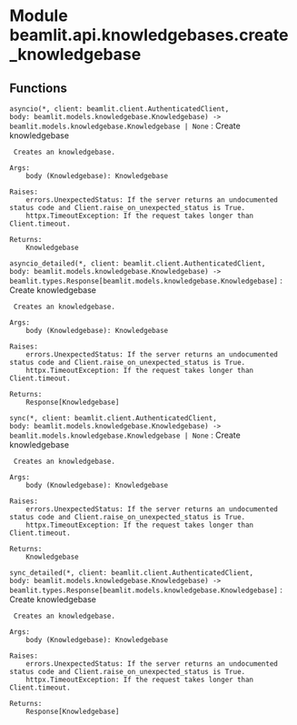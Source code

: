 Module beamlit.api.knowledgebases.create_knowledgebase
======================================================

Functions
---------

`asyncio(*, client: beamlit.client.AuthenticatedClient, body: beamlit.models.knowledgebase.Knowledgebase) ‑> beamlit.models.knowledgebase.Knowledgebase | None`
:   Create knowledgebase
    
     Creates an knowledgebase.
    
    Args:
        body (Knowledgebase): Knowledgebase
    
    Raises:
        errors.UnexpectedStatus: If the server returns an undocumented status code and Client.raise_on_unexpected_status is True.
        httpx.TimeoutException: If the request takes longer than Client.timeout.
    
    Returns:
        Knowledgebase

`asyncio_detailed(*, client: beamlit.client.AuthenticatedClient, body: beamlit.models.knowledgebase.Knowledgebase) ‑> beamlit.types.Response[beamlit.models.knowledgebase.Knowledgebase]`
:   Create knowledgebase
    
     Creates an knowledgebase.
    
    Args:
        body (Knowledgebase): Knowledgebase
    
    Raises:
        errors.UnexpectedStatus: If the server returns an undocumented status code and Client.raise_on_unexpected_status is True.
        httpx.TimeoutException: If the request takes longer than Client.timeout.
    
    Returns:
        Response[Knowledgebase]

`sync(*, client: beamlit.client.AuthenticatedClient, body: beamlit.models.knowledgebase.Knowledgebase) ‑> beamlit.models.knowledgebase.Knowledgebase | None`
:   Create knowledgebase
    
     Creates an knowledgebase.
    
    Args:
        body (Knowledgebase): Knowledgebase
    
    Raises:
        errors.UnexpectedStatus: If the server returns an undocumented status code and Client.raise_on_unexpected_status is True.
        httpx.TimeoutException: If the request takes longer than Client.timeout.
    
    Returns:
        Knowledgebase

`sync_detailed(*, client: beamlit.client.AuthenticatedClient, body: beamlit.models.knowledgebase.Knowledgebase) ‑> beamlit.types.Response[beamlit.models.knowledgebase.Knowledgebase]`
:   Create knowledgebase
    
     Creates an knowledgebase.
    
    Args:
        body (Knowledgebase): Knowledgebase
    
    Raises:
        errors.UnexpectedStatus: If the server returns an undocumented status code and Client.raise_on_unexpected_status is True.
        httpx.TimeoutException: If the request takes longer than Client.timeout.
    
    Returns:
        Response[Knowledgebase]